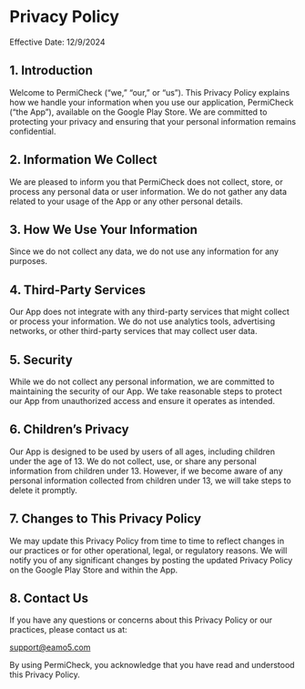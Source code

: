 # Privacy Policy

Effective Date: 12/9/2024

## 1. Introduction

Welcome to PermiCheck (“we,” “our,” or “us”). This Privacy Policy explains how we handle your information when you use our application, PermiCheck (“the App”), available on the Google Play Store. We are committed to protecting your privacy and ensuring that your personal information remains confidential.

## 2. Information We Collect

We are pleased to inform you that PermiCheck does not collect, store, or process any personal data or user information. We do not gather any data related to your usage of the App or any other personal details.

## 3. How We Use Your Information

Since we do not collect any data, we do not use any information for any purposes.

## 4. Third-Party Services

Our App does not integrate with any third-party services that might collect or process your information. We do not use analytics tools, advertising networks, or other third-party services that may collect user data.

## 5. Security

While we do not collect any personal information, we are committed to maintaining the security of our App. We take reasonable steps to protect our App from unauthorized access and ensure it operates as intended.

## 6. Children’s Privacy

Our App is designed to be used by users of all ages, including children under the age of 13. We do not collect, use, or share any personal information from children under 13. However, if we become aware of any personal information collected from children under 13, we will take steps to delete it promptly.

## 7. Changes to This Privacy Policy

We may update this Privacy Policy from time to time to reflect changes in our practices or for other operational, legal, or regulatory reasons. We will notify you of any significant changes by posting the updated Privacy Policy on the Google Play Store and within the App.

## 8. Contact Us

If you have any questions or concerns about this Privacy Policy or our practices, please contact us at:

support@eamo5.com

By using PermiCheck, you acknowledge that you have read and understood this Privacy Policy.
